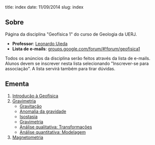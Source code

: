 title: index
date: 11/09/2014
slug: index

## Sobre

Página da disciplina "Geofísica 1" do curso de Geologia da UERJ.

* **Professor**: [Leonardo Uieda](http://www.leouieda.com)
* **Lista de e-mails**: [groups.google.com/forum/#!forum/geofisica1](https://groups.google.com/forum/#!forum/geofisica1)

Todos os anúncios da disciplina serão feitos através da lista de e-mails.
Alunos devem se inscrever nesta lista selecionando "Inscrever-se para
associação".
A lista servirá também para tirar dúvidas.

## Ementa

1. [Introdução à Geofísica](/lessons/misc/introducao.html)
2. [Gravimetria](/category/gravimetria.html)
    * [Gravitação](/lessons/gravimetria/gravitacao.html)
    * [Anomalia da gravidade](/lessons/gravimetria/anomalia.html)
    * [Isostasia](/lessons/gravimetria/isostasia.html)
    * [Gravimetria](/lessons/gravimetria/gravimetria.html)
    * [Análise qualitativa: Transformações](/lessons/gravimetria/transformacoes.html)
    * [Análise quantitativa: Modelagem](/lessons/gravimetria/modelagem.html)
3. [Magnetometria](/category/magnetometria.html)
